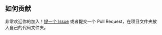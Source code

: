 ## 如何贡献

非常欢迎你的加入！[提一个 Issue](https://github.com/mason369/Cai-Xukun-invites-you-to-make-a-video-call/issues) 或者提交一个 Pull Request，在项目文件夹放入自己的代码文件夹。
